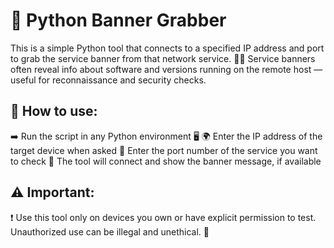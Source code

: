 # 🐍 Python Banner Grabber
This is a simple Python tool that connects to a specified IP address and port to grab the service banner from that network service. 🕵️‍♂️ Service banners often reveal info about software and versions running on the remote host — useful for reconnaissance and security checks.

## 🚀 How to use:
➡️ Run the script in any Python environment 🖥️
🌍 Enter the IP address of the target device when asked
🔌 Enter the port number of the service you want to check
💬 The tool will connect and show the banner message, if available

## ⚠️ Important:
❗ Use this tool only on devices you own or have explicit permission to test. Unauthorized use can be illegal and unethical. 🚫

